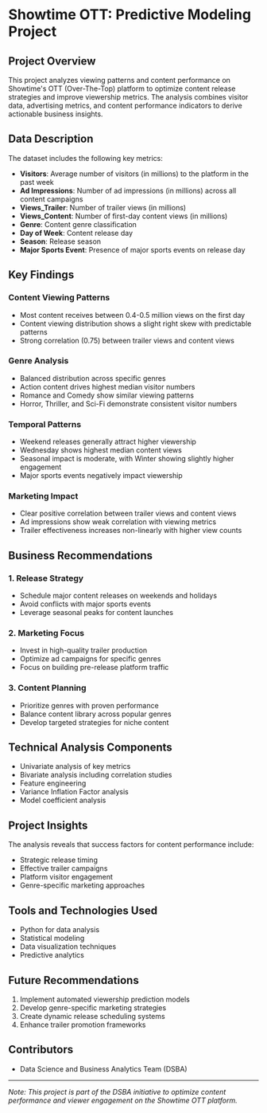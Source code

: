 # Showtime OTT: Predictive Modeling Project

## Project Overview
This project analyzes viewing patterns and content performance on Showtime's OTT (Over-The-Top) platform to optimize content release strategies and improve viewership metrics. The analysis combines visitor data, advertising metrics, and content performance indicators to derive actionable business insights.

## Data Description
The dataset includes the following key metrics:
* **Visitors**: Average number of visitors (in millions) to the platform in the past week
* **Ad Impressions**: Number of ad impressions (in millions) across all content campaigns
* **Views_Trailer**: Number of trailer views (in millions)
* **Views_Content**: Number of first-day content views (in millions)
* **Genre**: Content genre classification
* **Day of Week**: Content release day
* **Season**: Release season
* **Major Sports Event**: Presence of major sports events on release day

## Key Findings

### Content Viewing Patterns
* Most content receives between 0.4-0.5 million views on the first day
* Content viewing distribution shows a slight right skew with predictable patterns
* Strong correlation (0.75) between trailer views and content views

### Genre Analysis
* Balanced distribution across specific genres
* Action content drives highest median visitor numbers
* Romance and Comedy show similar viewing patterns
* Horror, Thriller, and Sci-Fi demonstrate consistent visitor numbers

### Temporal Patterns
* Weekend releases generally attract higher viewership
* Wednesday shows highest median content views
* Seasonal impact is moderate, with Winter showing slightly higher engagement
* Major sports events negatively impact viewership

### Marketing Impact
* Clear positive correlation between trailer views and content views
* Ad impressions show weak correlation with viewing metrics
* Trailer effectiveness increases non-linearly with higher view counts

## Business Recommendations

### 1. Release Strategy
* Schedule major content releases on weekends and holidays
* Avoid conflicts with major sports events
* Leverage seasonal peaks for content launches

### 2. Marketing Focus
* Invest in high-quality trailer production
* Optimize ad campaigns for specific genres
* Focus on building pre-release platform traffic

### 3. Content Planning
* Prioritize genres with proven performance
* Balance content library across popular genres
* Develop targeted strategies for niche content

## Technical Analysis Components
* Univariate analysis of key metrics
* Bivariate analysis including correlation studies
* Feature engineering
* Variance Inflation Factor analysis
* Model coefficient analysis

## Project Insights
The analysis reveals that success factors for content performance include:
* Strategic release timing
* Effective trailer campaigns
* Platform visitor engagement
* Genre-specific marketing approaches

## Tools and Technologies Used
* Python for data analysis
* Statistical modeling
* Data visualization techniques
* Predictive analytics

## Future Recommendations
1. Implement automated viewership prediction models
2. Develop genre-specific marketing strategies
3. Create dynamic release scheduling systems
4. Enhance trailer promotion frameworks

## Contributors
* Data Science and Business Analytics Team (DSBA)

---
*Note: This project is part of the DSBA initiative to optimize content performance and viewer engagement on the Showtime OTT platform.*
